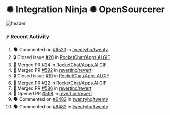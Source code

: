  
<h1 align="center">✺ Integration Ninja ✺ OpenSourcerer</h1>

![header](https://github.com/Nabhag8848/Nabhag8848/assets/65061890/3ecbdaa2-ea2a-4413-a40a-87945f5fb05a)

### :zap: Recent Activity

<!--START_SECTION:activity-->
1. 🗣 Commented on [#6523](https://github.com/twentyhq/twenty/issues/6523#issuecomment-2267366880) in [twentyhq/twenty](https://github.com/twentyhq/twenty)
2. 🔒 Closed issue [#20](https://github.com/RocketChat/Apps.AI.GIF/issues/20) in [RocketChat/Apps.AI.GIF](https://github.com/RocketChat/Apps.AI.GIF)
3. 🎉 Merged PR [#24](https://github.com/RocketChat/Apps.AI.GIF/pull/24) in [RocketChat/Apps.AI.GIF](https://github.com/RocketChat/Apps.AI.GIF)
4. 🎉 Merged PR [#592](https://github.com/revertinc/revert/pull/592) in [revertinc/revert](https://github.com/revertinc/revert)
5. 🔒 Closed issue [#19](https://github.com/RocketChat/Apps.AI.GIF/issues/19) in [RocketChat/Apps.AI.GIF](https://github.com/RocketChat/Apps.AI.GIF)
6. 🎉 Merged PR [#22](https://github.com/RocketChat/Apps.AI.GIF/pull/22) in [RocketChat/Apps.AI.GIF](https://github.com/RocketChat/Apps.AI.GIF)
7. 🎉 Merged PR [#586](https://github.com/revertinc/revert/pull/586) in [revertinc/revert](https://github.com/revertinc/revert)
8. 💪 Opened PR [#598](https://github.com/revertinc/revert/pull/598) in [revertinc/revert](https://github.com/revertinc/revert)
9. 🗣 Commented on [#6482](https://github.com/twentyhq/twenty/pull/6482#issuecomment-2261391144) in [twentyhq/twenty](https://github.com/twentyhq/twenty)
10. 🗣 Commented on [#6482](https://github.com/twentyhq/twenty/pull/6482#issuecomment-2261361472) in [twentyhq/twenty](https://github.com/twentyhq/twenty)
<!--END_SECTION:activity-->

  



